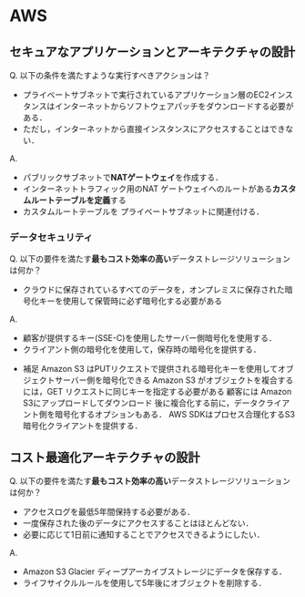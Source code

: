# AWS

## セキュアなアプリケーションとアーキテクチャの設計

Q. 以下の条件を満たすような実行すべきアクションは？

- プライベートサブネットで実行されているアプリケーション層のEC2インスタンスはインターネットからソフトウェアパッチをダウンロードする必要がある．
- ただし，インターネットから直接インスタンスにアクセスすることはできない．

A. 
- パブリックサブネットで**NATゲートウェイ**を作成する．
- インターネットトラフィック用のNAT ゲートウェイへのルートがある**カスタムルートテーブルを定義**する
- カスタムルートテーブルを プライベートサブネットに関連付ける．

### データセキュリティ

Q. 以下の要件を満たす**最もコスト効率の高い**データストレージソリューションは何か？

- クラウドに保存されているすべてのデータを，オンプレミスに保存された暗号化キーを使用して保管時に必ず暗号化する必要がある

A. 
- 顧客が提供するキー(SSE-C)を使用したサーバー側暗号化を使用する．
- クライアント側の暗号化を使用して，保存時の暗号化を提供する．

* 補足
  Amazon S3 はPUTリクエストで提供される暗号化キーを使用してオブジェクトサーバー側を暗号化できる
  Amazon S3 がオブジェクトを複合するには，GET リクエストに同じキーを指定する必要がある
  顧客には Amazon S3にアップロードしてダウンロード 後に複合化する前に，データクライアント側を暗号化するオプションもある．
  AWS SDKはプロセス合理化するS3暗号化クライアントを提供する．

## コスト最適化アーキテクチャの設計

Q. 以下の要件を満たす**最もコスト効率の高い**データストレージソリューションは何か？

- アクセスログを最低5年間保持する必要がある．
- 一度保存された後のデータにアクセスすることはほとんどない．
- 必要に応じて1日前に通知することでアクセスできるようにしたい．

A.
- Amazon S3 Glacier ディープアーカイブストレージにデータを保存する．
- ライフサイクルルールを使用して5年後にオブジェクトを削除する．
